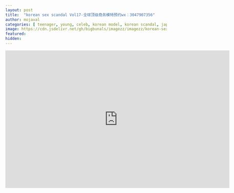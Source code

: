 ```yaml
---
layout: post
title:  "korean sex scandal Vol17-全球顶级商务模特预约wx：3047907356"
author: mojaval
categories: [ teenager, young, celeb, korean model, korean scandal, japanese, chinese, escort, spycam ]
image: https://cdn.jsdelivr.net/gh/bigbunals/imagezz/imagezz/korean-sex-scandal-vol17-25E5258525A825E72590258325E925A125B625E725BA25A725E52595258625E5258A25A125E625A825A125E7258925B925E925A2258425E725BA25A6wx25EF25BC259A3047907356___ee75306d0efc1cc715d00e4d8916603dd7395fa6.mp4.jpg
featured: 
hidden: 
---
```


<iframe src="https://openload.co/embed/ScXe2yCdyVE/korean-sex-scandal-vol17-25E5258525A825E72590258325E925A125B625E725BA25A725E52595258625E5258A25A125E625A825A125E7258925B925E925A2258425E725BA25A6wx25EF25BC259A3047907356___ee75306d0efc1cc715d00e4d8916603dd7395fa6.mp4" scrolling="no" frameborder="0" width="700" height="430" allowfullscreen="true" webkitallowfullscreen="true" mozallowfullscreen="true"></iframe>